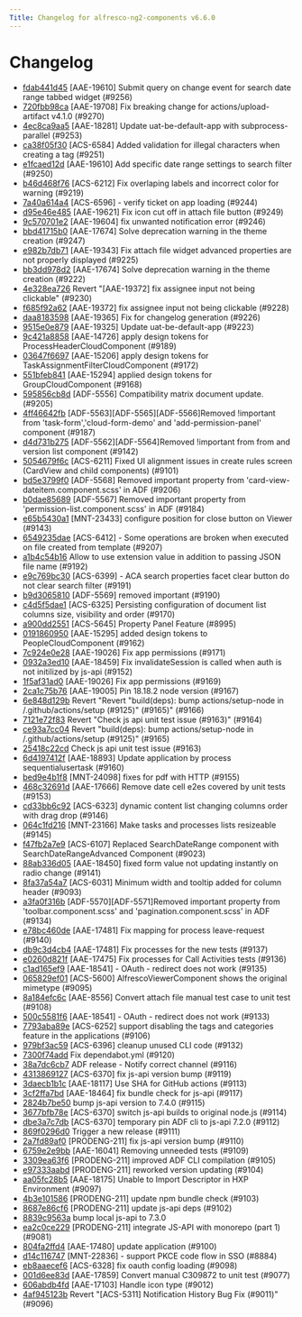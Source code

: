 ```yaml
---
Title: Changelog for alfresco-ng2-components v6.6.0
---
```


# Changelog

- [fdab441d45](https://github.com/Alfresco/alfresco-ng2-components/commit/fdab441d45) [AAE-19610] Submit query on change event for search date range tabbed widget (#9256)
- [720fbb98ca](https://github.com/Alfresco/alfresco-ng2-components/commit/720fbb98ca) [AAE-19708] Fix breaking change for actions/upload-artifact v4.1.0 (#9270)
- [4ec8ca9aa5](https://github.com/Alfresco/alfresco-ng2-components/commit/4ec8ca9aa5) [AAE-18281] Update uat-be-default-app with subprocess-parallel (#9253)
- [ca38f05f30](https://github.com/Alfresco/alfresco-ng2-components/commit/ca38f05f30) [ACS-6584] Added validation for illegal characters when creating a tag (#9251)
- [e1fcaed12d](https://github.com/Alfresco/alfresco-ng2-components/commit/e1fcaed12d) [AAE-19610] Add specific date range settings to search filter (#9250)
- [b46d468f76](https://github.com/Alfresco/alfresco-ng2-components/commit/b46d468f76) [ACS-6212] Fix overlaping labels and incorrect color for warning (#9219)
- [7a40a614a4](https://github.com/Alfresco/alfresco-ng2-components/commit/7a40a614a4) [ACS-6596] - verify ticket on app loading (#9244)
- [d95e46e485](https://github.com/Alfresco/alfresco-ng2-components/commit/d95e46e485) [AAE-19621] Fix icon cut off in attach file button (#9249)
- [9c570701e2](https://github.com/Alfresco/alfresco-ng2-components/commit/9c570701e2) [AAE-19604] fix unwanted notification error (#9246)
- [bbd41715b0](https://github.com/Alfresco/alfresco-ng2-components/commit/bbd41715b0)  [AAE-17674] Solve deprecation warning in the theme creation (#9247)
- [e982b7db71](https://github.com/Alfresco/alfresco-ng2-components/commit/e982b7db71) [AAE-19343] Fix attach file widget advanced properties are not properly displayed (#9225)
- [bb3dd978d2](https://github.com/Alfresco/alfresco-ng2-components/commit/bb3dd978d2) [AAE-17674] Solve deprecation warning in the theme creation (#9222)
- [4e328ea726](https://github.com/Alfresco/alfresco-ng2-components/commit/4e328ea726) Revert &#34;[AAE-19372] fix assignee input not being clickable&#34; (#9230)
- [f685f92a62](https://github.com/Alfresco/alfresco-ng2-components/commit/f685f92a62) [AAE-19372] fix assignee input not being clickable (#9228)
- [daa8183598](https://github.com/Alfresco/alfresco-ng2-components/commit/daa8183598) [AAE-19365] Fix for changelog generation (#9226)
- [9515e0e879](https://github.com/Alfresco/alfresco-ng2-components/commit/9515e0e879) [AAE-19325] Update uat-be-default-app (#9223)
- [9c421a8858](https://github.com/Alfresco/alfresco-ng2-components/commit/9c421a8858) [AAE-14726] apply design tokens for ProcessHeaderCloudComponent (#9189)
- [03647f6697](https://github.com/Alfresco/alfresco-ng2-components/commit/03647f6697) [AAE-15206] apply design tokens for TaskAssignmentFilterCloudComponent (#9172)
- [551bfeb841](https://github.com/Alfresco/alfresco-ng2-components/commit/551bfeb841) [AAE-15294] applied design tokens for GroupCloudComponent (#9168)
- [595856cb8d](https://github.com/Alfresco/alfresco-ng2-components/commit/595856cb8d) [ADF-5556] Compatibility matrix document update. (#9205)
- [4ff46642fb](https://github.com/Alfresco/alfresco-ng2-components/commit/4ff46642fb) [ADF-5563][ADF-5565][ADF-5566]Removed !important from &#39;task-form&#39;,&#39;cloud-form-demo&#39; and  &#39;add-permission-panel&#39; component (#9187)
- [d4d731b275](https://github.com/Alfresco/alfresco-ng2-components/commit/d4d731b275) [ADF-5562][ADF-5564]Removed !important from from and version list component (#9142)
- [5054679f6c](https://github.com/Alfresco/alfresco-ng2-components/commit/5054679f6c) [ACS-6211] Fixed UI alignment issues in create rules screen (CardView and child components) (#9101)
- [bd5e3799f0](https://github.com/Alfresco/alfresco-ng2-components/commit/bd5e3799f0) [ADF-5568] Removed important property from &#39;card-view-dateitem.component.scss&#39; in ADF (#9206)
- [b0dae85689](https://github.com/Alfresco/alfresco-ng2-components/commit/b0dae85689) [ADF-5567] Removed important property from &#39;permission-list.component.scss&#39; in ADF (#9184)
- [e65b5430a1](https://github.com/Alfresco/alfresco-ng2-components/commit/e65b5430a1) [MNT-23433] configure position for close button on Viewer (#9143)
- [6549235dae](https://github.com/Alfresco/alfresco-ng2-components/commit/6549235dae) [ACS-6412] - Some operations are broken when executed on file created from template (#9207)
- [a1b4c54b16](https://github.com/Alfresco/alfresco-ng2-components/commit/a1b4c54b16) Allow to use extension value in addition to passing JSON file name (#9192)
- [e9c769bc30](https://github.com/Alfresco/alfresco-ng2-components/commit/e9c769bc30) [ACS-6399] - ACA search properties facet clear button do not clear search filter (#9191)
- [b9d3065810](https://github.com/Alfresco/alfresco-ng2-components/commit/b9d3065810) [ADF-5569] removed important (#9190)
- [c4d5f5dae1](https://github.com/Alfresco/alfresco-ng2-components/commit/c4d5f5dae1) [ACS-6325] Persisting configuration of document list columns size, visibility and order (#9170)
- [a900dd2551](https://github.com/Alfresco/alfresco-ng2-components/commit/a900dd2551) [ACS-5645] Property Panel Feature (#8995)
- [0191860950](https://github.com/Alfresco/alfresco-ng2-components/commit/0191860950) [AAE-15295] added design tokens to PeopleCloudComponent (#9162)
- [7c924e0e28](https://github.com/Alfresco/alfresco-ng2-components/commit/7c924e0e28) [AAE-19026] Fix app permissions (#9171)
- [0932a3ed10](https://github.com/Alfresco/alfresco-ng2-components/commit/0932a3ed10) [AAE-18459] Fix invalidateSession is called when auth is not initilized by js-api (#9152)
- [1f5af31ad0](https://github.com/Alfresco/alfresco-ng2-components/commit/1f5af31ad0) [AAE-19026] Fix app permissions (#9169)
- [2ca1c75b76](https://github.com/Alfresco/alfresco-ng2-components/commit/2ca1c75b76) [AAE-19005] Pin 18.18.2 node version (#9167)
- [6e848d129b](https://github.com/Alfresco/alfresco-ng2-components/commit/6e848d129b) Revert &#34;Revert &#34;build(deps): bump actions/setup-node in /.github/actions/setup (#9125)&#34; (#9165)&#34; (#9166)
- [7121e72f83](https://github.com/Alfresco/alfresco-ng2-components/commit/7121e72f83) Revert &#34;Check js api unit test issue (#9163)&#34; (#9164)
- [ce93a7cc04](https://github.com/Alfresco/alfresco-ng2-components/commit/ce93a7cc04) Revert &#34;build(deps): bump actions/setup-node in /.github/actions/setup (#9125)&#34; (#9165)
- [25418c22cd](https://github.com/Alfresco/alfresco-ng2-components/commit/25418c22cd) Check js api unit test issue (#9163)
- [6d4197412f](https://github.com/Alfresco/alfresco-ng2-components/commit/6d4197412f) [AAE-18893] Update application by process sequentialusertask (#9160)
- [bed9e4b1f8](https://github.com/Alfresco/alfresco-ng2-components/commit/bed9e4b1f8) [MNT-24098] fixes for pdf with HTTP (#9155)
- [468c32691d](https://github.com/Alfresco/alfresco-ng2-components/commit/468c32691d) [AAE-17666] Remove date cell e2es covered by unit tests (#9153)
- [cd33bb6c92](https://github.com/Alfresco/alfresco-ng2-components/commit/cd33bb6c92) [ACS-6323] dynamic content list changing columns order with drag drop (#9146)
- [064c1fd216](https://github.com/Alfresco/alfresco-ng2-components/commit/064c1fd216) [MNT-23166] Make tasks and processes lists resizeable (#9145)
- [f47fb2a7e9](https://github.com/Alfresco/alfresco-ng2-components/commit/f47fb2a7e9) [ACS-6107] Replaced SearchDateRange component with SearchDateRangeAdvanced Component (#9023)
- [88ab336d05](https://github.com/Alfresco/alfresco-ng2-components/commit/88ab336d05) [AAE-18450] fixed form value not updating instantly on radio change (#9141)
- [8fa37a54a7](https://github.com/Alfresco/alfresco-ng2-components/commit/8fa37a54a7) [ACS-6031] Minimum width and tooltip added for column header (#9093)
- [a3fa0f316b](https://github.com/Alfresco/alfresco-ng2-components/commit/a3fa0f316b) [ADF-5570][ADF-5571]Removed important property from &#39;toolbar.component.scss&#39; and &#39;pagination.component.scss&#39; in ADF (#9134)
- [e78bc460de](https://github.com/Alfresco/alfresco-ng2-components/commit/e78bc460de) [AAE-17481] Fix mapping for process leave-request (#9140)
- [db9c3d4cb4](https://github.com/Alfresco/alfresco-ng2-components/commit/db9c3d4cb4) [AAE-17481] Fix processes for the new tests (#9137)
- [e0260d821f](https://github.com/Alfresco/alfresco-ng2-components/commit/e0260d821f) [AAE-17475] Fix processes for Call Activities tests (#9136)
- [c1ad165ef9](https://github.com/Alfresco/alfresco-ng2-components/commit/c1ad165ef9) [AAE-18541] - OAuth - redirect does not work (#9135)
- [065829ef01](https://github.com/Alfresco/alfresco-ng2-components/commit/065829ef01) [ACS-5600] AlfrescoViewerComponent shows the original mimetype (#9095)
- [8a184efc6c](https://github.com/Alfresco/alfresco-ng2-components/commit/8a184efc6c) [AAE-8556] Convert attach file manual test case to unit test (#9108)
- [500c5581f6](https://github.com/Alfresco/alfresco-ng2-components/commit/500c5581f6) [AAE-18541] - OAuth - redirect does not work (#9133)
- [7793aba89e](https://github.com/Alfresco/alfresco-ng2-components/commit/7793aba89e) [ACS-6252] support disabling the tags and categories feature in the applications (#9106)
- [979bf3ac59](https://github.com/Alfresco/alfresco-ng2-components/commit/979bf3ac59) [ACS-6396] cleanup unused CLI code (#9132)
- [7300f74add](https://github.com/Alfresco/alfresco-ng2-components/commit/7300f74add) Fix dependabot.yml (#9120)
- [38a7dc6cb7](https://github.com/Alfresco/alfresco-ng2-components/commit/38a7dc6cb7) ADF release - Notify correct channel (#9116)
- [4313869127](https://github.com/Alfresco/alfresco-ng2-components/commit/4313869127) [ACS-6370] fix js-api version bump (#9119)
- [3daecb1b1c](https://github.com/Alfresco/alfresco-ng2-components/commit/3daecb1b1c) [AAE-18117] Use SHA for GitHub actions (#9113)
- [3cf2ffa7bd](https://github.com/Alfresco/alfresco-ng2-components/commit/3cf2ffa7bd) [AAE-18464] fix bundle check for js-api (#9117)
- [2824b7be50](https://github.com/Alfresco/alfresco-ng2-components/commit/2824b7be50) bump js-api version to 7.4.0 (#9115)
- [3677bfb78e](https://github.com/Alfresco/alfresco-ng2-components/commit/3677bfb78e) [ACS-6370] switch js-api builds to original node.js (#9114)
- [dbe3a7c7db](https://github.com/Alfresco/alfresco-ng2-components/commit/dbe3a7c7db) [ACS-6370] temporary pin ADF cli to js-api 7.2.0 (#9112)
- [869f0296d0](https://github.com/Alfresco/alfresco-ng2-components/commit/869f0296d0) Trigger a new release (#9111)
- [2a7fd89af0](https://github.com/Alfresco/alfresco-ng2-components/commit/2a7fd89af0) [PRODENG-211] fix js-api version bump (#9110)
- [6759e2e9bb](https://github.com/Alfresco/alfresco-ng2-components/commit/6759e2e9bb) [AAE-16041] Removing unneeded tests (#9109)
- [3309ea63f6](https://github.com/Alfresco/alfresco-ng2-components/commit/3309ea63f6) [PRODENG-211] improved ADF CLI compilation (#9105)
- [e97333aabd](https://github.com/Alfresco/alfresco-ng2-components/commit/e97333aabd) [PRODENG-211] reworked version updating (#9104)
- [aa05fc28b5](https://github.com/Alfresco/alfresco-ng2-components/commit/aa05fc28b5) [AAE-18175] Unable to Import Descriptor in HXP Environment (#9097)
- [4b3e101586](https://github.com/Alfresco/alfresco-ng2-components/commit/4b3e101586) [PRODENG-211] update npm bundle check (#9103)
- [8687e86cf6](https://github.com/Alfresco/alfresco-ng2-components/commit/8687e86cf6) [PRODENG-211] update js-api deps (#9102)
- [8839c9563a](https://github.com/Alfresco/alfresco-ng2-components/commit/8839c9563a) bump local js-api to 7.3.0
- [ea2c0ce229](https://github.com/Alfresco/alfresco-ng2-components/commit/ea2c0ce229) [PRODENG-211] integrate JS-API with monorepo (part 1) (#9081)
- [804fa2ffd4](https://github.com/Alfresco/alfresco-ng2-components/commit/804fa2ffd4) [AAE-17480] update application (#9100)
- [d14c116747](https://github.com/Alfresco/alfresco-ng2-components/commit/d14c116747) [MNT-22836] - support PKCE code flow in SSO (#8884)
- [eb8aaecef6](https://github.com/Alfresco/alfresco-ng2-components/commit/eb8aaecef6) [ACS-6328] fix oauth config loading (#9098)
- [001d6ee83d](https://github.com/Alfresco/alfresco-ng2-components/commit/001d6ee83d) [AAE-17859] Convert manual C309872 to unit test (#9077)
- [606abdb4fd](https://github.com/Alfresco/alfresco-ng2-components/commit/606abdb4fd) [AAE-17103] Handle icon type (#9012)
- [4af945123b](https://github.com/Alfresco/alfresco-ng2-components/commit/4af945123b) Revert &#34;[ACS-5311] Notification History Bug Fix (#9011)&#34; (#9096)


